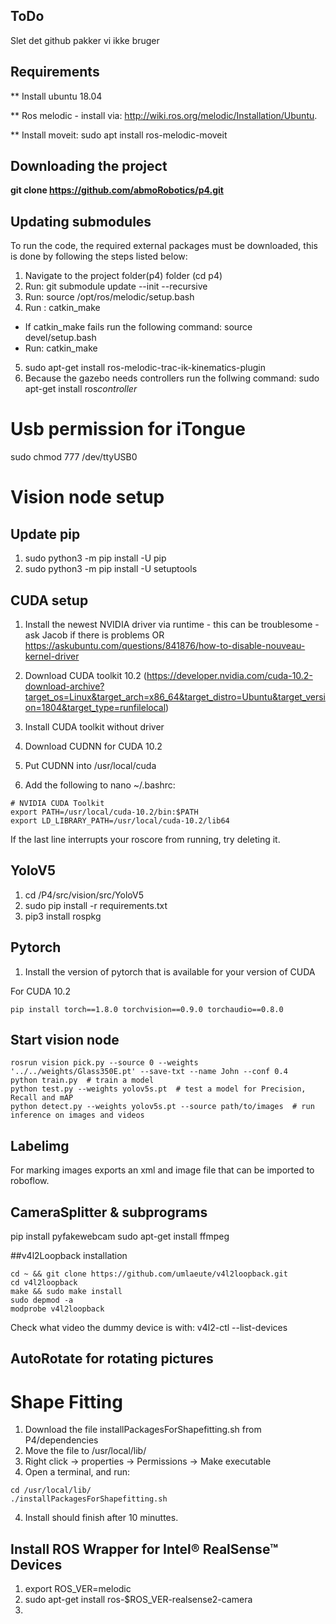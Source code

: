 ## ToDo
Slet det github pakker vi ikke bruger

## Requirements
** Install ubuntu 18.04

** Ros melodic - install via: http://wiki.ros.org/melodic/Installation/Ubuntu.

** Install moveit: sudo apt install ros-melodic-moveit
## Downloading the project
**git clone https://github.com/abmoRobotics/p4.git**
## Updating submodules
To run the code, the required external packages must be downloaded, this is done by following the steps listed below:
1. Navigate to the project folder(p4) folder (cd p4)
2. Run: git submodule update --init --recursive
3. Run: source /opt/ros/melodic/setup.bash
4. Run : catkin_make
  - If catkin_make fails run the following command: source devel/setup.bash
  - Run: catkin_make
5. sudo apt-get install ros-melodic-trac-ik-kinematics-plugin
6. Because the gazebo needs controllers run the follwing command: sudo apt-get install ros*controller*


# Usb permission for iTongue
sudo chmod 777 /dev/ttyUSB0


# Vision node setup

## Update pip
1. sudo python3 -m pip install -U pip
2. sudo python3 -m pip install -U setuptools

## CUDA setup

1. Install the newest NVIDIA driver via runtime - this can be troublesome - ask Jacob if there is problems OR https://askubuntu.com/questions/841876/how-to-disable-nouveau-kernel-driver

2. Download CUDA toolkit 10.2 (https://developer.nvidia.com/cuda-10.2-download-archive?target_os=Linux&target_arch=x86_64&target_distro=Ubuntu&target_version=1804&target_type=runfilelocal)
3. Install CUDA toolkit without driver
4. Download CUDNN for CUDA 10.2
5. Put CUDNN into /usr/local/cuda

6. Add the following to nano ~/.bashrc:
```
# NVIDIA CUDA Toolkit
export PATH=/usr/local/cuda-10.2/bin:$PATH
export LD_LIBRARY_PATH=/usr/local/cuda-10.2/lib64
```

If the last line interrupts your roscore from running, try deleting it.

## YoloV5
1. cd /P4/src/vision/src/YoloV5
2. sudo pip install -r requirements.txt
3. pip3 install rospkg

## Pytorch
1. Install the version of pytorch that is available for your version of CUDA

For CUDA 10.2
```
pip install torch==1.8.0 torchvision==0.9.0 torchaudio==0.8.0
```

## Start vision node 
```
rosrun vision pick.py --source 0 --weights '../../weights/Glass350E.pt' --save-txt --name John --conf 0.4
python train.py  # train a model
python test.py --weights yolov5s.pt  # test a model for Precision, Recall and mAP
python detect.py --weights yolov5s.pt --source path/to/images  # run inference on images and videos
```
## Labelimg
For marking images
exports an xml and image file that can be imported to roboflow.

## CameraSplitter & subprograms
pip install pyfakewebcam
sudo apt-get install ffmpeg

##v4l2Loopback installation
```
cd ~ && git clone https://github.com/umlaeute/v4l2loopback.git
cd v4l2loopback
make && sudo make install
sudo depmod -a
modprobe v4l2loopback 
```
Check what video the dummy device is with:
v4l2-ctl --list-devices

## AutoRotate for rotating pictures

# Shape Fitting
1. Download the file installPackagesForShapefitting.sh from P4/dependencies
2. Move the file to /usr/local/lib/
3. Right click -> properties -> Permissions -> Make executable
4. Open a terminal, and run:
```
cd /usr/local/lib/
./installPackagesForShapefitting.sh
```
4. Install should finish after 10 minuttes.

## Install ROS Wrapper for Intel® RealSense™ Devices 
1. export ROS_VER=melodic 
2. sudo apt-get install ros-$ROS_VER-realsense2-camera
3. 
